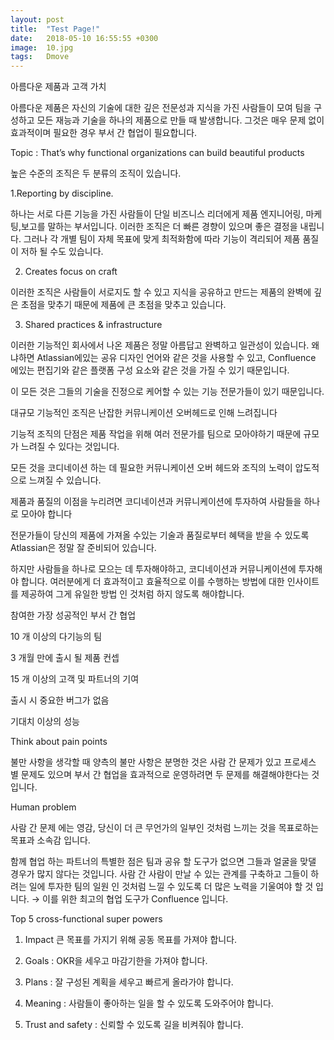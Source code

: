 ```yaml
---
layout: post
title:  "Test Page!"
date:   2018-05-10 16:55:55 +0300
image:  10.jpg
tags:   Dmove
---
```


아름다운 제품과 고객 가치

아름다운 제품은 자신의 기술에 대한 깊은 전문성과 지식을 가진 사람들이 모여 팀을 구성하고 모든 재능과 기술을 하나의 제품으로 만들 때 발생합니다. 그것은 매우 문제 없이 효과적이며 필요한 경우 부서 간 협업이 필요합니다.



Topic : That’s why functional organizations can build beautiful products


 

높은 수준의 조직은 두 분류의 조직이 있습니다.

1.Reporting by discipline.

 하나는 서로 다른 기능을 가진 사람들이 단일 비즈니스 리더에게 제품 엔지니어링, 마케팅,보고를 말하는 부서입니다. 이러한 조직은 더 빠른 경향이 있으며 좋은 결정을 내립니다. 그러나 각 개별 팀이 자체 목표에 맞게 최적화함에 따라 기능이 격리되어 제품 품질이 저하 될 수도 있습니다.



2. Creates focus on craft

 이러한 조직은 사람들이 서로지도 할 수 있고 지식을 공유하고 만드는 제품의 완벽에 깊은 초점을 맞추기 때문에 제품에 큰 초점을 맞추고 있습니다.



3. Shared practices & infrastructure

이러한 기능적인 회사에서 나온 제품은 정말 아름답고 완벽하고 일관성이 있습니다. 왜냐하면 Atlassian에있는 공유 디자인 언어와 같은 것을 사용할 수 있고, Confluence 에있는 편집기와 같은 플랫폼 구성 요소와 같은 것을 가질 수 있기 때문입니다.

이 모든 것은 그들의 기술을 진정으로 케어할 수 있는 기능 전문가들이 있기 때문입니다.

대규모 기능적인 조직은 난잡한 커뮤니케이션 오버헤드로 인해 느려집니다



기능적 조직의 단점은 제품 작업을 위해 여러 전문가를 팀으로 모아야하기 때문에 규모가 느려질 수 있다는 것입니다.



모든 것을 코디네이션 하는 데 필요한 커뮤니케이션 오버 헤드와 조직의 노력이 압도적으로 느껴질 수 있습니다.

제품과 품질의 이점을 누리려면 코디네이션과 커뮤니케이션에 투자하여 사람들을 하나로 모아야 합니다



 전문가들이 당신의 제품에 가져올 수있는 기술과 품질로부터 혜택을 받을 수 있도록 Atlassian은 정말 잘 준비되어 있습니다.



 하지만 사람들을 하나로 모으는 데 투자해야하고, 코디네이션과 커뮤니케이션에 투자해야 합니다. 여러분에게 더 효과적이고 효율적으로 이를 수행하는 방법에 대한 인사이트를 제공하여 그게 유일한 방법 인 것처럼 하지 않도록 해야합니다.

참여한 가장 성공적인 부서 간 협업



10 개 이상의 다기능의 팀

3 개월 만에 출시 될 제품 컨셉

15 개 이상의 고객 및 파트너의 기여

출시 시 중요한 버그가 없음

기대치 이상의 성능

 Think about pain points



불만 사항을 생각할 때 양측의 불만 사항은 분명한 것은 사람 간 문제가 있고 프로세스 별  문제도 있으며 부서 간 협업을 효과적으로 운영하려면 두 문제를 해결해야한다는 것입니다.

Human problem

사람 간 문제 에는 영감, 당신이 더 큰 무언가의 일부인 것처럼 느끼는 것을 목표로하는 목표과 소속감 입니다.



함께 협업 하는  파트너의 특별한 점은 팀과 공유 할 도구가 없으면 그들과 얼굴을 맞댈 경우가  많지 않다는 것입니다.  사람 간 사람이 만날 수 있는 관계를 구축하고 그들이 하려는 일에 투자한 팀의 일원 인 것처럼 느낄 수 있도록 더 많은 노력을 기울여야 할 것 입니다. → 이를 위한 최고의 협업 도구가 Confluence 입니다.






Top 5 cross-functional super powers


  1. Impact  큰 목표를 가지기 위해 공동 목표를 가져야 합니다.


  2. Goals :  OKR을 세우고 마감기한을 가져야 합니다.






3. Plans : 잘 구성된 계획을 세우고 빠르게 올라가야 합니다.


 4. Meaning : 사람들이 좋아하는 일을 할 수 있도록 도와주어야 합니다.




  5. Trust and safety : 신뢰할 수 있도록 길을 비켜줘야 합니다.
